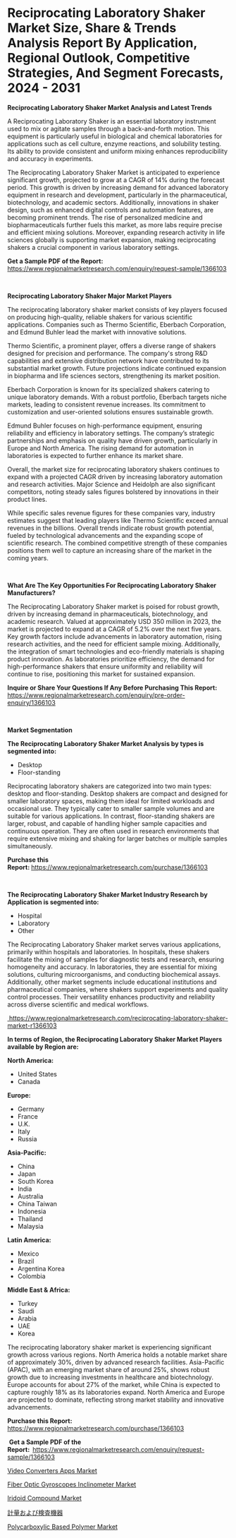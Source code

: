 <p><h1>Reciprocating Laboratory Shaker Market Size, Share & Trends Analysis Report By Application, Regional Outlook, Competitive Strategies, And Segment Forecasts, 2024 - 2031</h1></p><p><strong>Reciprocating Laboratory Shaker Market Analysis and Latest Trends</strong></p>
<p><p>A Reciprocating Laboratory Shaker is an essential laboratory instrument used to mix or agitate samples through a back-and-forth motion. This equipment is particularly useful in biological and chemical laboratories for applications such as cell culture, enzyme reactions, and solubility testing. Its ability to provide consistent and uniform mixing enhances reproducibility and accuracy in experiments.</p><p>The Reciprocating Laboratory Shaker Market is anticipated to experience significant growth, projected to grow at a CAGR of 14% during the forecast period. This growth is driven by increasing demand for advanced laboratory equipment in research and development, particularly in the pharmaceutical, biotechnology, and academic sectors. Additionally, innovations in shaker design, such as enhanced digital controls and automation features, are becoming prominent trends. The rise of personalized medicine and biopharmaceuticals further fuels this market, as more labs require precise and efficient mixing solutions. Moreover, expanding research activity in life sciences globally is supporting market expansion, making reciprocating shakers a crucial component in various laboratory settings.</p></p>
<p><strong>Get a Sample PDF of the Report:&nbsp;</strong> <a href="https://www.regionalmarketresearch.com/enquiry/request-sample/1366103">https://www.regionalmarketresearch.com/enquiry/request-sample/1366103</a></p>
<p>&nbsp;</p>
<p><strong>Reciprocating Laboratory Shaker Major Market Players</strong></p>
<p><p>The reciprocating laboratory shaker market consists of key players focused on producing high-quality, reliable shakers for various scientific applications. Companies such as Thermo Scientific, Eberbach Corporation, and Edmund Buhler lead the market with innovative solutions.</p><p>Thermo Scientific, a prominent player, offers a diverse range of shakers designed for precision and performance. The company's strong R&D capabilities and extensive distribution network have contributed to its substantial market growth. Future projections indicate continued expansion in biopharma and life sciences sectors, strengthening its market position.</p><p>Eberbach Corporation is known for its specialized shakers catering to unique laboratory demands. With a robust portfolio, Eberbach targets niche markets, leading to consistent revenue increases. Its commitment to customization and user-oriented solutions ensures sustainable growth.</p><p>Edmund Buhler focuses on high-performance equipment, ensuring reliability and efficiency in laboratory settings. The company’s strategic partnerships and emphasis on quality have driven growth, particularly in Europe and North America. The rising demand for automation in laboratories is expected to further enhance its market share.</p><p>Overall, the market size for reciprocating laboratory shakers continues to expand with a projected CAGR driven by increasing laboratory automation and research activities. Major Science and Heidolph are also significant competitors, noting steady sales figures bolstered by innovations in their product lines.</p><p>While specific sales revenue figures for these companies vary, industry estimates suggest that leading players like Thermo Scientific exceed annual revenues in the billions. Overall trends indicate robust growth potential, fueled by technological advancements and the expanding scope of scientific research. The combined competitive strength of these companies positions them well to capture an increasing share of the market in the coming years.</p></p>
<p>&nbsp;</p>
<p><strong>What Are The Key Opportunities For Reciprocating Laboratory Shaker Manufacturers?</strong></p>
<p><p>The Reciprocating Laboratory Shaker market is poised for robust growth, driven by increasing demand in pharmaceuticals, biotechnology, and academic research. Valued at approximately USD 350 million in 2023, the market is projected to expand at a CAGR of 5.2% over the next five years. Key growth factors include advancements in laboratory automation, rising research activities, and the need for efficient sample mixing. Additionally, the integration of smart technologies and eco-friendly materials is shaping product innovation. As laboratories prioritize efficiency, the demand for high-performance shakers that ensure uniformity and reliability will continue to rise, positioning this market for sustained expansion.</p></p>
<p><strong>Inquire or Share Your Questions If Any Before Purchasing This Report:</strong> <a href="https://www.regionalmarketresearch.com/enquiry/pre-order-enquiry/1366103">https://www.regionalmarketresearch.com/enquiry/pre-order-enquiry/1366103</a></p>
<p>&nbsp;</p>
<p><strong>Market Segmentation</strong></p>
<p><strong>The Reciprocating Laboratory Shaker Market Analysis by types is segmented into:</strong></p>
<p><ul><li>Desktop</li><li>Floor-standing</li></ul></p>
<p><p>Reciprocating laboratory shakers are categorized into two main types: desktop and floor-standing. Desktop shakers are compact and designed for smaller laboratory spaces, making them ideal for limited workloads and occasional use. They typically cater to smaller sample volumes and are suitable for various applications. In contrast, floor-standing shakers are larger, robust, and capable of handling higher sample capacities and continuous operation. They are often used in research environments that require extensive mixing and shaking for larger batches or multiple samples simultaneously.</p></p>
<p><strong>Purchase this Report:&nbsp;</strong><a href="https://www.regionalmarketresearch.com/purchase/1366103">https://www.regionalmarketresearch.com/purchase/1366103</a></p>
<p>&nbsp;</p>
<p><strong>The Reciprocating Laboratory Shaker Market Industry Research by Application is segmented into:</strong></p>
<p><ul><li>Hospital</li><li>Laboratory</li><li>Other</li></ul></p>
<p><p>The Reciprocating Laboratory Shaker market serves various applications, primarily within hospitals and laboratories. In hospitals, these shakers facilitate the mixing of samples for diagnostic tests and research, ensuring homogeneity and accuracy. In laboratories, they are essential for mixing solutions, culturing microorganisms, and conducting biochemical assays. Additionally, other market segments include educational institutions and pharmaceutical companies, where shakers support experiments and quality control processes. Their versatility enhances productivity and reliability across diverse scientific and medical workflows.</p></p>
<p><a href="https://www.regionalmarketresearch.com/reciprocating-laboratory-shaker-market-r1366103">&nbsp;https://www.regionalmarketresearch.com/reciprocating-laboratory-shaker-market-r1366103</a></p>
<p><strong>In terms of Region, the Reciprocating Laboratory Shaker Market Players available by Region are:</strong></p>
<p>
    <p> <strong> North America: </strong>
        <ul>
            <li>United States</li>
            <li>Canada</li>
        </ul>
        </p> 
    <p> <strong> Europe: </strong>
        <ul>
            <li>Germany</li>
            <li>France</li>
            <li>U.K.</li>
            <li>Italy</li>
            <li>Russia</li>
        </ul>
        </p> 
    <p> <strong> Asia-Pacific: </strong>
        <ul>
            <li>China</li>
            <li>Japan</li>
            <li>South Korea</li>
            <li>India</li>
            <li>Australia</li>
            <li>China Taiwan</li>
            <li>Indonesia</li>
            <li>Thailand</li>
            <li>Malaysia</li>
        </ul>
        </p> 
    <p> <strong> Latin America: </strong>
        <ul>
            <li>Mexico</li>
            <li>Brazil</li>
            <li>Argentina Korea</li>
            <li>Colombia</li>
        </ul>
        </p> 
    <p> <strong> Middle East & Africa: </strong>
        <ul>
            <li>Turkey</li>
            <li>Saudi</li>
            <li>Arabia</li>
            <li>UAE</li>
            <li>Korea</li>
        </ul>
    </p>
    </p>
<p><p>The reciprocating laboratory shaker market is experiencing significant growth across various regions. North America holds a notable market share of approximately 30%, driven by advanced research facilities. Asia-Pacific (APAC), with an emerging market share of around 25%, shows robust growth due to increasing investments in healthcare and biotechnology. Europe accounts for about 27% of the market, while China is expected to capture roughly 18% as its laboratories expand. North America and Europe are projected to dominate, reflecting strong market stability and innovative advancements.</p></p>
<p><strong>Purchase this Report: </strong><a href="https://www.regionalmarketresearch.com/purchase/1366103">https://www.regionalmarketresearch.com/purchase/1366103</a></p>
<p>&nbsp;<strong>Get a Sample PDF of the Report:&nbsp;&nbsp;</strong><a href="https://www.regionalmarketresearch.com/enquiry/request-sample/1366103">https://www.regionalmarketresearch.com/enquiry/request-sample/1366103</a></p>
<p><strong></strong></p>
<p><p><a href="https://github.com/SanjidaKhan901/Market-Research-Report-List-1/blob/main/video-converters-apps-market.md">Video Converters Apps Market</a></p><p><a href="https://medium.com/@howarddelgaxxfnf/insights-into-fiber-optic-gyroscopes-inclinometer-market-share-and-competitive-landscape-for-period-7143fd2d058d">Fiber Optic Gyroscopes Inclinometer Market</a></p><p><a href="https://issuu.com/reportprime-2/docs/iridoid-compound-market-size-2030.p_e4e5759fe386d6">Iridoid Compound Market</a></p><p><a href="https://medium.com/@dannyharber2023/%E3%82%B0%E3%83%AD%E3%83%BC%E3%83%90%E3%83%AB%E8%A8%88%E9%87%8F%E3%81%8A%E3%82%88%E3%81%B3%E6%A4%9C%E6%9F%BB%E6%A9%9F%E5%99%A8%E5%B8%82%E5%A0%B4%E5%88%86%E6%9E%90-%E3%83%88%E3%83%AC%E3%83%B3%E3%83%89-%E4%BA%88%E6%B8%AC-%E3%81%8A%E3%82%88%E3%81%B3%E6%88%90%E9%95%B7%E6%A9%9F%E4%BC%9A-2024-2031-%E3%81%AE170%E3%83%9A%E3%83%BC%E3%82%B8%E3%83%AC%E3%83%9D%E3%83%BC%E3%83%88-54d025deee5b">計量および検査機器</a></p><p><a href="https://issuu.com/reportprime-2/docs/polycarboxylic-based-polymer-market_a43a50d9b8cb84">Polycarboxylic Based Polymer Market</a></p></p>